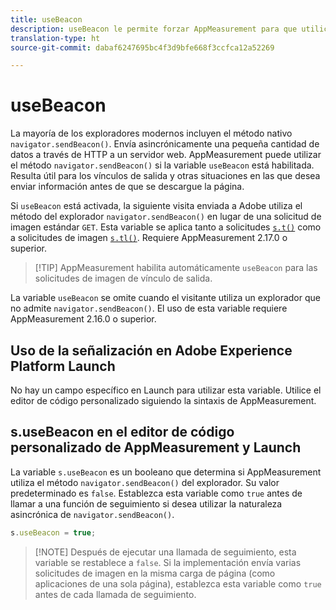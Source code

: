 ```yaml
---
title: useBeacon
description: useBeacon le permite forzar AppMeasurement para que utilice la API sendBeacon de los navegadores
translation-type: ht
source-git-commit: dabaf6247695bc4f3d9bfe668f3ccfca12a52269

---
```



# useBeacon

La mayoría de los exploradores modernos incluyen el método nativo `navigator.sendBeacon()`. Envía asincrónicamente una pequeña cantidad de datos a través de HTTP a un servidor web. AppMeasurement puede utilizar el método `navigator.sendBeacon()` si la variable `useBeacon` está habilitada. Resulta útil para los vínculos de salida y otras situaciones en las que desea enviar información antes de que se descargue la página.

Si `useBeacon` está activada, la siguiente visita enviada a Adobe utiliza el método del explorador `navigator.sendBeacon()` en lugar de una solicitud de imagen estándar `GET`. Esta variable se aplica tanto a solicitudes [`s.t()`](../functions/t-method.md) como a solicitudes de imagen [`s.tl()`](../functions/tl-method.md). Requiere AppMeasurement 2.17.0 o superior.

>[!TIP] AppMeasurement habilita automáticamente `useBeacon` para las solicitudes de imagen de vínculo de salida.

La variable `useBeacon` se omite cuando el visitante utiliza un explorador que no admite `navigator.sendBeacon()`. El uso de esta variable requiere AppMeasurement 2.16.0 o superior.

## Uso de la señalización en Adobe Experience Platform Launch

No hay un campo específico en Launch para utilizar esta variable. Utilice el editor de código personalizado siguiendo la sintaxis de AppMeasurement.

## s.useBeacon en el editor de código personalizado de AppMeasurement y Launch

La variable `s.useBeacon` es un booleano que determina si AppMeasurement utiliza el método `navigator.sendBeacon()` del explorador. Su valor predeterminado es `false`. Establezca esta variable como `true` antes de llamar a una función de seguimiento si desea utilizar la naturaleza asincrónica de `navigator.sendBeacon()`.

```js
s.useBeacon = true;
```

>[!NOTE] Después de ejecutar una llamada de seguimiento, esta variable se restablece a `false`. Si la implementación envía varias solicitudes de imagen en la misma carga de página (como aplicaciones de una sola página), establezca esta variable como `true` antes de cada llamada de seguimiento.
